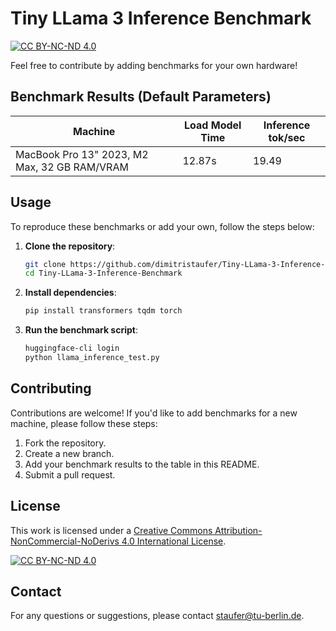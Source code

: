# Tiny LLama 3 Inference Benchmark
[![CC BY-NC-ND 4.0][cc-by-nc-nd-shield]][cc-by-nc-nd]

Feel free to contribute by adding benchmarks for your own hardware!

## Benchmark Results (Default Parameters)

| Machine                            | Load Model Time | Inference tok/sec |
|------------------------------------|-----------------|-------------------|
| MacBook Pro 13" 2023, M2 Max, 32 GB RAM/VRAM | 12.87s           | 19.49             |

## Usage

To reproduce these benchmarks or add your own, follow the steps below:

1. **Clone the repository**:
    ```bash
    git clone https://github.com/dimitristaufer/Tiny-LLama-3-Inference-Benchmark.git
    cd Tiny-LLama-3-Inference-Benchmark
    ```

2. **Install dependencies**:
    ```bash
    pip install transformers tqdm torch
    ```

3. **Run the benchmark script**:
    ```bash
    huggingface-cli login
    python llama_inference_test.py
    ```

## Contributing

Contributions are welcome! If you'd like to add benchmarks for a new machine, please follow these steps:

1. Fork the repository.
2. Create a new branch.
3. Add your benchmark results to the table in this README.
4. Submit a pull request.

## License

This work is licensed under a
[Creative Commons Attribution-NonCommercial-NoDerivs 4.0 International License][cc-by-nc-nd].

[![CC BY-NC-ND 4.0][cc-by-nc-nd-image]][cc-by-nc-nd]

[cc-by-nc-nd]: https://creativecommons.org/licenses/by-nc-nd/4.0/
[cc-by-nc-nd-image]: https://licensebuttons.net/l/by-nc-nd/4.0/88x31.png
[cc-by-nc-nd-shield]: https://img.shields.io/badge/License-CC%20BY--NC--ND%204.0-lightgrey.svg

## Contact

For any questions or suggestions, please contact [staufer@tu-berlin.de](mailto:staufer@tu-berlin.de).

